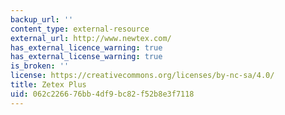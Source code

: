 ```yaml
---
backup_url: ''
content_type: external-resource
external_url: http://www.newtex.com/
has_external_licence_warning: true
has_external_license_warning: true
is_broken: ''
license: https://creativecommons.org/licenses/by-nc-sa/4.0/
title: Zetex Plus
uid: 062c2266-76bb-4df9-bc82-f52b8e3f7118
---
```

